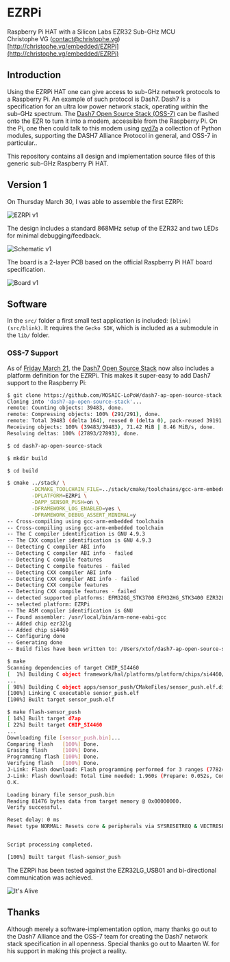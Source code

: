 # EZRPi
Raspberry Pi HAT with a Silicon Labs EZR32 Sub-GHz MCU  
Christophe VG (<contact@christophe.vg>)  
[http://christophe.vg/embedded/EZRPi](http://christophe.vg/embedded/EZRPi)

## Introduction

Using the EZRPi HAT one can give access to sub-GHz network protocols to a Raspberry Pi. An example of such protocol is Dash7. Dash7 is a specification for an ultra low power network stack, operating within the sub-GHz spectrum. The [Dash7 Open Source Stack (OSS-7)](https://github.com/MOSAIC-LoPoW/dash7-ap-open-source-stack) can be flashed onto the EZR to turn it into a modem, accessible from the Raspberry Pi. On the Pi, one then could talk to this modem using [pyd7a](https://github.com/MOSAIC-LoPoW/pyd7a) a collection of Python modules, supporting the DASH7 Alliance Protocol in general, and OSS-7 in particular..

This repository contains all design and implementation source files of this generic sub-GHz Raspberry Pi HAT.

## Version 1

On Thursday March 30, I was able to assemble the first EZRPi:

![EZRPi v1](assets/ezrpi-v1.jpeg)

The design includes a standard 868MHz setup of the EZR32 and two LEDs for minimal debugging/feedback.

![Schematic v1](assets/schematic-v1.png)

The board is a 2-layer PCB based on the official Raspberry Pi HAT board specification.

![Board v1](assets/board-v1.png)

## Software

In the `src/` folder a first small test application is included: `[blink](src/blink)`. It requires the `Gecko SDK`, which is included as a submodule in the `lib/` folder.

### OSS-7 Support

As of [Friday March 21](https://github.com/MOSAIC-LoPoW/dash7-ap-open-source-stack/pull/51), the [Dash7 Open Source Stack](https://github.com/MOSAIC-LoPoW/dash7-ap-open-source-stack) now also includes a platform definition for the EZRPi. This makes it super-easy to add Dash7 support to the Raspberry Pi:

```bash
$ git clone https://github.com/MOSAIC-LoPoW/dash7-ap-open-source-stack
Cloning into 'dash7-ap-open-source-stack'...
remote: Counting objects: 39483, done.
remote: Compressing objects: 100% (291/291), done.
remote: Total 39483 (delta 164), reused 0 (delta 0), pack-reused 39191
Receiving objects: 100% (39483/39483), 71.42 MiB | 8.46 MiB/s, done.
Resolving deltas: 100% (27893/27893), done.

$ cd dash7-ap-open-source-stack

$ mkdir build

$ cd build

$ cmake ../stack/ \
        -DCMAKE_TOOLCHAIN_FILE=../stack/cmake/toolchains/gcc-arm-embedded.cmake \
        -DPLATFORM=EZRPi \
        -DAPP_SENSOR_PUSH=on \
        -DFRAMEWORK_LOG_ENABLED=yes \
        -DFRAMEWORK_DEBUG_ASSERT_MINIMAL=y
-- Cross-compiling using gcc-arm-embedded toolchain
-- Cross-compiling using gcc-arm-embedded toolchain
-- The C compiler identification is GNU 4.9.3
-- The CXX compiler identification is GNU 4.9.3
-- Detecting C compiler ABI info
-- Detecting C compiler ABI info - failed
-- Detecting C compile features
-- Detecting C compile features - failed
-- Detecting CXX compiler ABI info
-- Detecting CXX compiler ABI info - failed
-- Detecting CXX compile features
-- Detecting CXX compile features - failed
-- detected supported platforms: EFM32GG_STK3700 EFM32HG_STK3400 EZR32LG_Octa EZR32LG_USB01 EZR32LG_WSTK6200A EZRPi OCTA_Gateway stm32f4_discovery
-- selected platform: EZRPi
-- The ASM compiler identification is GNU
-- Found assembler: /usr/local/bin/arm-none-eabi-gcc
-- Added chip ezr32lg
-- Added chip si4460
-- Configuring done
-- Generating done
-- Build files have been written to: /Users/xtof/dash7-ap-open-source-stack/build

$ make
Scanning dependencies of target CHIP_SI4460
[  1%] Building C object framework/hal/platforms/platform/chips/si4460/CMakeFiles/CHIP_SI4460.dir/si4460.c.obj
...
[ 98%] Building C object apps/sensor_push/CMakeFiles/sensor_push.elf.dir/version.c.obj
[100%] Linking C executable sensor_push.elf
[100%] Built target sensor_push.elf

$ make flash-sensor_push
[ 14%] Built target d7ap
[ 22%] Built target CHIP_SI4460
...
Downloading file [sensor_push.bin]...
Comparing flash   [100%] Done.
Erasing flash     [100%] Done.
Programming flash [100%] Done.
Verifying flash   [100%] Done.
J-Link: Flash download: Flash programming performed for 3 ranges (77824 bytes)
J-Link: Flash download: Total time needed: 1.960s (Prepare: 0.052s, Compare: 0.062s, Erase: 0.933s, Program: 0.896s, Verify: 0.008s, Restore: 0.007s)
O.K.

Loading binary file sensor_push.bin
Reading 81476 bytes data from target memory @ 0x00000000.
Verify successful.

Reset delay: 0 ms
Reset type NORMAL: Resets core & peripherals via SYSRESETREQ & VECTRESET bit.


Script processing completed.

[100%] Built target flash-sensor_push

```

The EZRPi has been tested against the EZR32LG_USB01 and bi-directional communication was achieved.

![It's Alive](assets/continuous-tx.jpeg)

## Thanks

Although merely a software-implementation option, many thanks go out to the Dash7 Alliance and the OSS-7 team for creating the Dash7 network stack specification in all openness. Special thanks go out to Maarten W. for his support in making this project a reality.
